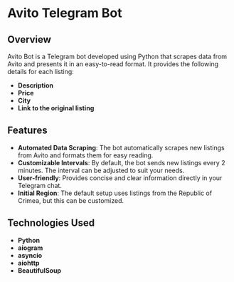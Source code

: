 # Avito Telegram Bot

## Overview

Avito Bot is a Telegram bot developed using Python that scrapes data from Avito and presents it in an easy-to-read format. It provides the following details for each listing:
- **Description**
- **Price**
- **City**
- **Link to the original listing**

## Features

- **Automated Data Scraping**: The bot automatically scrapes new listings from Avito and formats them for easy reading.
- **Customizable Intervals**: By default, the bot sends new listings every 2 minutes. The interval can be adjusted to suit your needs.
- **User-friendly**: Provides concise and clear information directly in your Telegram chat.
- **Initial Region**: The default setup uses listings from the Republic of Crimea, but this can be customized.

## Technologies Used

- **Python**
- **aiogram**
- **asyncio**
- **aiohttp**
- **BeautifulSoup**
